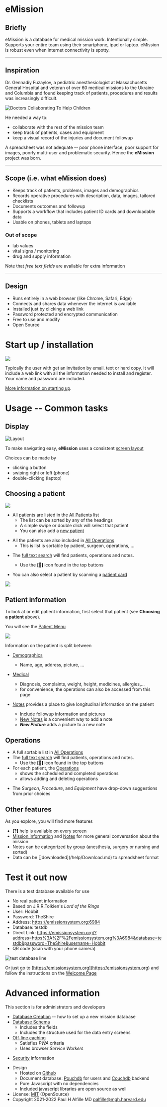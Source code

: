 # eMission

## Briefly
eMission is a database for medical mission work. Intentionally simple. Supports your entire team using their smartphone, ipad or laptop. eMission is robust even when internet connectivity is spotty.

----------------------

## Inspiration
Dr. Gennadiy Fuzaylov, a pediatric anesthesiologist at Massachusetts General Hospital and veteran of over 60 medical missions to the Ukraine and  Columbia and found keeping track of patients, procedures and results was increasingly difficult. 

![[Doctors Collaborating To Help Children](https://dcthc.org)](/images/dctohc.png)

He needed a way to:

* collaborate with the rest of the mission team
* keep track of patients, cases and equipment
* keep a visual record of the injuries and document followup


A spreadsheet was not adequate -- poor phone interface, poor support for images, poorly multi-user and problematic security. Hence the __eMission__ project was born.

------------------------------

## Scope (i.e. what eMission does)

- Keeps track of patients, problems, images and demographics
- Records operative procedures with description, data, images, tailored checklists
- Documents outcomes and followup
- Supports a workflow that includes patient ID cards and downloadable data
- Usable on phones, tablets and laptops

### Out of scope
- lab values 
- vital signs / monitoring
- drug and supply information

Note that *free text fields* are available for extra information

----------------

## Design
* Runs entirely in a web browser (like Chrome, Safari, Edge)
* Connects and shares data whenever the internet is available
* Installed just by clicking a web link
* Password protected and encrypted communication
* Free to use and modify
* Open Source

# Start up / installation

![](/images/printUser.png)

Typically the user with get an invitation by email. text or hard copy. It will include a web link with all the information needed to install and register. Your name and password are included.

[More information on starting up](/help/Start.md).


# Usage -- Common tasks

## Display

![Layout](/images/GeneralLayout1.png)

To make navigating easy, __eMission__ uses a consistent [screen layout](/help/GeneralLayout.md)

Choices can be made by 

* clicking a button
* swiping right or left (phone)
* double-clicking (laptop)

## Choosing a patient

![](/images/PatientList_sort.png)

* All patients are listed in the [All Patients](/help/AllPateints.md) list
  * The list can be sorted by any of the headings
  * A simple swipe or double click will select that patient
  * You can also add a [new patient](/help/PatientNew.md)
+ All the patients are also included in [All Operations](/help/AllOperations.md)
  + This is list is sortable by patient, surgeon, operations, ...
* The [full text search](/help/SearchList.md) will find patients, operations and notes.
  * Use the __[&#x1F50E;&#xFE0E;]__ icon found in the top buttons

* You can also select a patient by scanning a [patient card](/help/PatientCard.md)

![](/images/PrintCard.png)

## Patient information

To look at or edit patient information, first select that patient (see __Choosing a patient__ above).

You will see the [Patient Menu](/help/PatientPhoto.md)

![](/images/PatientMenu.png)

Information on the patient is split between

* [Demographics](/help/PatientDemographics.md)
  * Name, age, address, picture, ...

* [Medical](/help/PatientMedical.md)
  * Diagnosis, complaints, weight, height, medicines, allergies,...
  * for convenience, the operations can also be accessed from this page
* [Notes](/help/NoteList.md) provides a place to give longitudinal information on the patient
  * Include followup information and pictures
  * [New Notes](/help/NoteNew.md) is a convenient way to add a note
  * *__New Picture__* adds a picture to a new note
   
## Operations

* A full sortable list in [All Operations](/help/AllOperations.md)
* The [full text search](/help/SearchList.md) will find patients, operations and notes.
  * Use the __[&#x1F50E;&#xFE0E;]__ icon found in the top buttons
* For each patient, the [Operations](/help/OperationList.md) 
  * shows the scheduled and completed operations
  * allows adding and deleting operations
+ The *Surgeon*, *Procedure*, and *Equipment* have drop-down suggestions from prior choices

## Other features

As you explore, you will find more features

* __[?]__ help is available on every screen
* [Mission information](/help/MissionInfo.md) and [Notes](/help/MissionList.md) for more general conversation about the mission
* Notes can be categorized by group (anesthesia, surgery or nursing and sorted)
* Data can be []downloaded](/help/Download.md) to spreadsheet format

# Test it out now

There is a test database available for use

* No real patient information
* Based on J.R.R.Tolkien's *Lord of the Rings*
* User: Hobbit
* Password: TheShire
* Address: https://emissionsystem.org:6984
* Database: testdb
* Direct Link: https://emissionsystem.org/?address=https%3A%2F%2Femissionsystem.org%3A6984&database=testdb&password=TheShire&username=Hobbit
* QR code (scan with your phone camera)

![test database line](/images/qr.png)

Or just go to [https://emissionsystem.org](https://emissionsystem.org) and follow the instructions on the [Welcome Page](/help/FirstTime.md)

# Advanced information 

This section is for administrators and developers

* [Database Creation](/help/NewDatabase.md) -- how to set up a new mission database
* [Database Schema](/help/Schema.md)
  * Includes the fields
  * Includes the structure used for the data entry screens
* [Off-line caching](/help/Caching.md)
  * Satisfies *PWA* criteria
  * Uses browser *Service Workers*
+ [Security](/help/secure.md) information
* Design
  * Hosted on [Github](https://github.com/alfille/emission)
  * Document database: [Pouchdb](https://pouchdb.com/) for users and [Couchdb](https://couchdb.apache.org/) backend
  * Pure Javascript with no dependencies
  * Included javascript libraries are open source as well
* License: [MIT](https://mit-license.org) (OpenSource)
*  Copyright 2021-2022 Paul H Alfille MD palfille@mgh.harvard.edu
